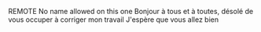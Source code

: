 REMOTE
No name allowed on this one
Bonjour à tous et à toutes,
désolé de vous occuper à corriger mon travail
J'espère que vous allez bien
